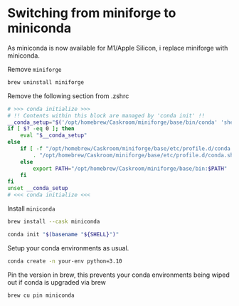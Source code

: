 # Switching from miniforge to miniconda

As miniconda is now available for M1/Apple Silicon, i replace miniforge with miniconda.


Remove `miniforge`
```bash
brew uninstall miniforge
```

Remove the following section from .zshrc 
```bash
# >>> conda initialize >>>
# !! Contents within this block are managed by 'conda init' !!
__conda_setup="$('/opt/homebrew/Caskroom/miniforge/base/bin/conda' 'shell.zsh' 'hook' 2> /dev/null)"
if [ $? -eq 0 ]; then
    eval "$__conda_setup"
else
    if [ -f "/opt/homebrew/Caskroom/miniforge/base/etc/profile.d/conda.sh" ]; then
        . "/opt/homebrew/Caskroom/miniforge/base/etc/profile.d/conda.sh"
    else
        export PATH="/opt/homebrew/Caskroom/miniforge/base/bin:$PATH"
    fi
fi
unset __conda_setup
# <<< conda initialize <<<
```




Install `miniconda`
```bash
brew install --cask miniconda
```

```bash
conda init "$(basename "${SHELL}")"
```

Setup your conda environments as usual.

```bash
conda create -n your-env python=3.10
```

Pin the version in brew, this prevents your conda environments being wiped out if conda is upgraded via brew
```
brew cu pin miniconda
```
